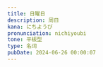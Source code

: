 ```yaml
---
title: 日曜日
description: 周日
kana: にちようび
pronunciation: nichiyoubi
tone: 平板型
type: 名词
pubDate: 2024-06-26 00:00:07
---
```

